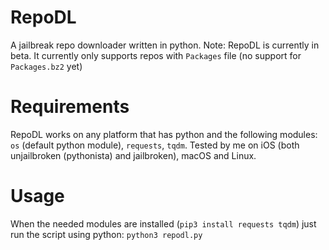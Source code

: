 # RepoDL
A jailbreak repo downloader written in python.
Note: RepoDL is currently in beta. It currently only supports repos with `Packages` file (no support for `Packages.bz2` yet)
# Requirements
RepoDL works on any platform that has python and the following modules: 
`os` (default python module), `requests`, `tqdm`.
Tested by me on iOS (both unjailbroken (pythonista) and jailbroken), macOS and Linux.
# Usage
When the needed modules are installed (`pip3 install requests tqdm`) just run the script using python: `python3 repodl.py`
